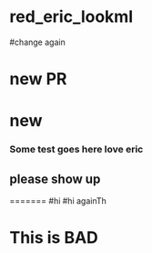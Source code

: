 # red_eric_lookml
#change again
# new PR
# new
### Some test goes here love eric
## please show up

=======
#hi
#hi againTh
# This is BAD
